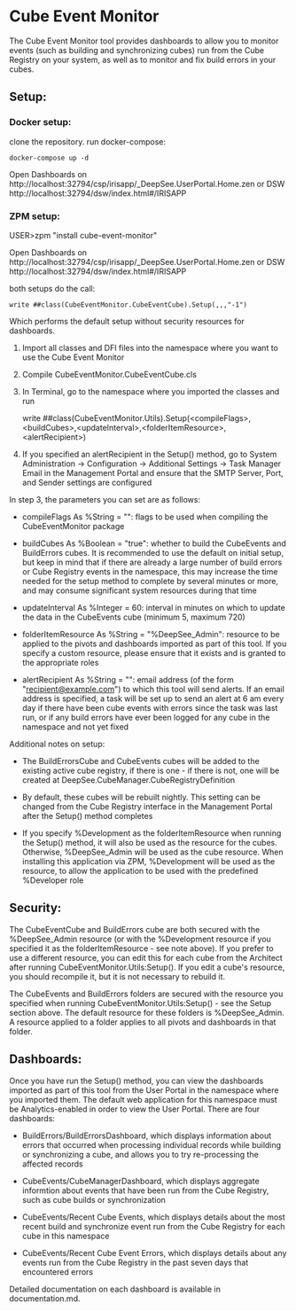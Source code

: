 # Cube Event Monitor

The Cube Event Monitor tool provides dashboards to allow you to monitor events (such as building and synchronizing cubes) run from the Cube Registry on your system, as well as to monitor and fix build errors in your cubes.

## Setup:

### Docker setup:
clone the repository.
run docker-compose:
```
docker-compose up -d
```
Open Dashboards on http://localhost:32794/csp/irisapp/_DeepSee.UserPortal.Home.zen or DSW http://localhost:32794/dsw/index.html#/IRISAPP

### ZPM setup:
USER>zpm "install cube-event-monitor"

Open Dashboards on http://localhost:32794/csp/irisapp/_DeepSee.UserPortal.Home.zen or DSW http://localhost:32794/dsw/index.html#/IRISAPP

both setups do the call:
```
write ##class(CubeEventMonitor.CubeEventCube).Setup(,,,"-1")
```
Which performs the default setup without security resources for dashboards.

1. Import all classes and DFI files into the namespace where you want to use the Cube Event Monitor

2. Compile CubeEventMonitor.CubeEventCube.cls

3. In Terminal, go to the namespace where you imported the classes and run
	
	write ##class(CubeEventMonitor.Utils).Setup(\<compileFlags>,\<buildCubes>,\<updateInterval>,\<folderItemResource>,\<alertRecipient>)

4. If you specified an alertRecipient in the Setup() method, go to System Administration -> Configuration -> Additional Settings -> Task Manager Email in the Management Portal and ensure that the SMTP Server, Port, and Sender settings are configured

In step 3, the parameters you can set are as follows:

- compileFlags As %String = "": flags to be used when compiling the CubeEventMonitor package

- buildCubes As %Boolean = "true": whether to build the CubeEvents and BuildErrors cubes. It is recommended to use the default on initial setup, but keep in mind that if there are already a large number of build errors or Cube Registry events in the namespace, this may increase the time needed for the setup method to complete by several minutes or more, and may consume significant system resources during that time

- updateInterval As %Integer = 60: interval in minutes on which to update the data in the CubeEvents cube (minimum 5, maximum 720)

- folderItemResource As %String = "%DeepSee_Admin": resource to be applied to the pivots and dashboards imported as part of this tool. If you specify a custom resource, please ensure that it exists and is granted to the appropriate roles

- alertRecipient As %String = "": email address (of the form "recipient@example.com") to which this tool will send alerts. If an email address is specified, a task will be set up to send an alert at 6 am every day if there have been cube events with errors since the task was last run, or if any build errors have ever been logged for any cube in the namespace and not yet fixed

Additional notes on setup:

- The BuildErrorsCube and CubeEvents cubes will be added to the existing active cube registry, if there is one - if there is not, one will be created at DeepSee.CubeManager.CubeRegistryDefinition

- By default, these cubes will be rebuilt nightly. This setting can be changed from the Cube Registry interface in the Management Portal after the Setup() method completes

- If you specify %Development as the folderItemResource when running the Setup() method, it will also be used as the resource for the cubes. Otherwise, %DeepSee_Admin will be used as the cube resource. When installing this application via ZPM, %Development will be used as the resource, to allow the application to be used with the predefined %Developer role 

## Security:

The CubeEventCube and BuildErrors cube are both secured with the %DeepSee_Admin resource (or with the %Development resource if you specified it as the folderItemResource - see note above). If you prefer to use a different resource, you can edit this for each cube from the Architect after running CubeEventMonitor.Utils:Setup(). If you edit a cube's resource, you should recompile it, but it is not necessary to rebuild it.

The CubeEvents and BuildErrors folders are secured with the resource you specified when running CubeEventMonitor.Utils:Setup() - see the Setup section above. The default resource for these folders is %DeepSee_Admin. A resource applied to a folder applies to all pivots and dashboards in that folder.

## Dashboards:

Once you have run the Setup() method, you can view the dashboards imported as part of this tool from the User Portal in the namespace where you imported them. The default web application for this namespace must be Analytics-enabled in order to view the User Portal. There are four dashboards:

- BuildErrors/BuildErrorsDashboard, which displays information about errors that occurred when processing individual records while building or synchronizing a cube, and allows you to try re-processing the affected records

- CubeEvents/CubeManagerDashboard, which displays aggregate informtion about events that have been run from the Cube Registry, such as cube builds or synchronization

- CubeEvents/Recent Cube Events, which displays details about the most recent build and synchronize event run from the Cube Registry for each cube in this namespace

- CubeEvents/Recent Cube Event Errors, which displays details about any events run from the Cube Registry in the past seven days that encountered errors
	
Detailed documentation on each dashboard is available in documentation.md.
